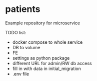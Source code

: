 # patients
Example repository for microservice

TODO list:
- docker compose to whole service
- DB to volume
- FE
- settings as python package
- different URL for admin/RW db access
- fill in with data in initial_migration
- .env file